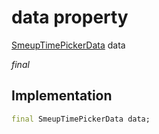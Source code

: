 


# data property






[SmeupTimePickerData](../../smeup_widgets_smeup_timepicker/SmeupTimePickerData-class.md) data
  
_final_






## Implementation

```dart
final SmeupTimePickerData data;


```







